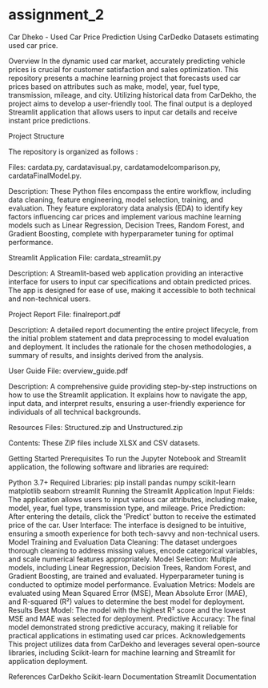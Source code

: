 # assignment_2
Car Dheko - Used Car Price Prediction
Using CarDedko Datasets estimating used car price.

Overview In the dynamic used car market, accurately predicting vehicle prices is crucial for customer satisfaction and sales optimization. This repository presents a machine learning project that forecasts used car prices based on attributes such as make, model, year, fuel type, transmission, mileage, and city. Utilizing historical data from CarDekho, the project aims to develop a user-friendly tool. The final output is a deployed Streamlit application that allows users to input car details and receive instant price predictions.

Project Structure

The repository is organized as follows :

Files: cardata.py, cardatavisual.py, cardatamodelcomparison.py, cardataFinalModel.py.

Description: These Python files encompass the entire workflow, including data cleaning, feature engineering, model selection, training, and evaluation. They feature exploratory data analysis (EDA) to identify key factors influencing car prices and implement various machine learning models such as Linear Regression, Decision Trees, Random Forest, and Gradient Boosting, complete with hyperparameter tuning for optimal performance.

Streamlit Application File: cardata_streamlit.py

Description: A Streamlit-based web application providing an interactive interface for users to input car specifications and obtain predicted prices. The app is designed for ease of use, making it accessible to both technical and non-technical users.

Project Report File: finalreport.pdf

Description: A detailed report documenting the entire project lifecycle, from the initial problem statement and data preprocessing to model evaluation and deployment. It includes the rationale for the chosen methodologies, a summary of results, and insights derived from the analysis.

User Guide File: overview_guide.pdf

Description: A comprehensive guide providing step-by-step instructions on how to use the Streamlit application. It explains how to navigate the app, input data, and interpret results, ensuring a user-friendly experience for individuals of all technical backgrounds.

Resources Files: Structured.zip and Unstructured.zip

Contents: These ZIP files include XLSX and CSV datasets.

Getting Started
Prerequisites
To run the Jupyter Notebook and Streamlit application, the following software and libraries are required:

Python 3.7+
Required Libraries:
pip install pandas numpy scikit-learn matplotlib seaborn streamlit
Running the Streamlit Application
Input Fields: The application allows users to input various car attributes, including make, model, year, fuel type, transmission type, and mileage.
Price Prediction: After entering the details, click the 'Predict' button to receive the estimated price of the car.
User Interface: The interface is designed to be intuitive, ensuring a smooth experience for both tech-savvy and non-technical users.
Model Training and Evaluation
Data Cleaning: The dataset undergoes thorough cleaning to address missing values, encode categorical variables, and scale numerical features appropriately.
Model Selection: Multiple models, including Linear Regression, Decision Trees, Random Forest, and Gradient Boosting, are trained and evaluated. Hyperparameter tuning is conducted to optimize model performance.
Evaluation Metrics: Models are evaluated using Mean Squared Error (MSE), Mean Absolute Error (MAE), and R-squared (R²) values to determine the best model for deployment.
Results
Best Model: The model with the highest R² score and the lowest MSE and MAE was selected for deployment.
Predictive Accuracy: The final model demonstrated strong predictive accuracy, making it reliable for practical applications in estimating used car prices.
Acknowledgements
This project utilizes data from CarDekho and leverages several open-source libraries, including Scikit-learn for machine learning and Streamlit for application deployment.

References
CarDekho
Scikit-learn Documentation
Streamlit Documentation
